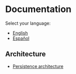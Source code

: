 # Documentation

Select your language:

- [English](en/README.md)
- [Español](es/README.md)

## Architecture

- [Persistence architecture](architecture/README.md)
